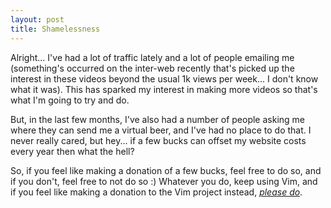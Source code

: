 ```yaml
---
layout: post
title: Shamelessness
---
```

Alright... I've had a lot of traffic lately and a lot of people emailing me (something's occurred on the inter-web recently that's picked up the interest in these videos beyond the usual 1k views per week... I don't know what it was). This has sparked my interest in making more videos so that's what I'm going to try and do.

But, in the last few months, I've also had a number of people asking me where they can send me a virtual beer, and I've had no place to do that. I never really cared, but hey... if a few bucks can offset my website costs every year then what the hell?

So, if you feel like making a donation of a few bucks, feel free to do so, and if you don't, feel free to not do so :) Whatever you do, keep using Vim, and if you feel like making a donation to the Vim project instead, [*please do*](http://www.vim.org/sponsor/index.php).
